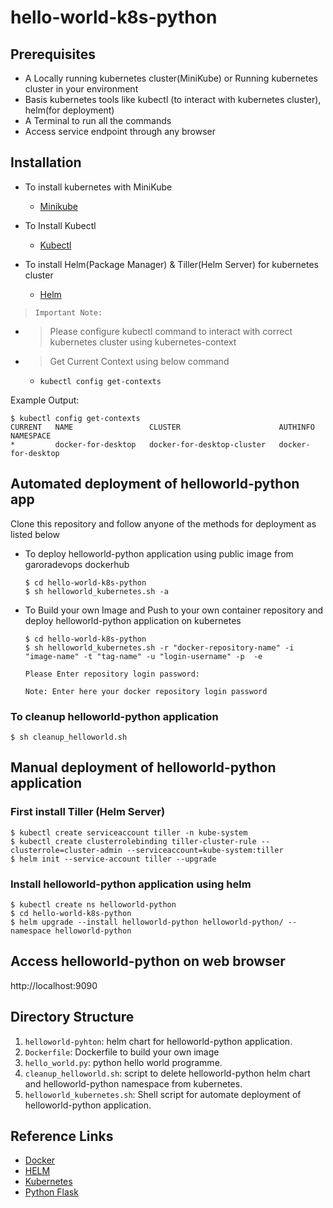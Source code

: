 # hello-world-k8s-python

## Prerequisites

* A Locally running kubernetes cluster(MiniKube) or Running kubernetes cluster in your environment
* Basis kubernetes tools like kubectl (to interact with kubernetes cluster), helm(for deployment)
* A Terminal to run all the commands
* Access service endpoint through any browser

## Installation

* To install kubernetes with MiniKube
  * [Minikube](https://kubernetes.io/docs/setup/learning-environment/minikube/#installation)

* To Install Kubectl
  * [Kubectl](https://kubernetes.io/docs/tasks/tools/install-kubectl/)

* To install Helm(Package Manager) & Tiller(Helm Server) for kubernetes cluster
  * [Helm](https://helm.sh/docs/install/)

> `Important Note:`
- > Please configure kubectl command to interact with correct kubernetes cluster using kubernetes-context
- > Get Current Context using below command
    - `kubectl config get-contexts`

Example Output:
```
$ kubectl config get-contexts
CURRENT   NAME                 CLUSTER                      AUTHINFO             NAMESPACE
*         docker-for-desktop   docker-for-desktop-cluster   docker-for-desktop
```


## Automated deployment of helloworld-python app

Clone this repository and follow anyone of the methods for deployment as listed below

* To deploy helloworld-python application using public image from garoradevops dockerhub
    ```
    $ cd hello-world-k8s-python
    $ sh helloworld_kubernetes.sh -a
    ```

* To Build your own Image and Push to your own container repository and deploy helloworld-python application on kubernetes
  ```
  $ cd hello-world-k8s-python
  $ sh helloworld_kubernetes.sh -r "docker-repository-name" -i "image-name" -t "tag-name" -u "login-username" -p  -e

  Please Enter repository login password:

  Note: Enter here your docker repository login password
  ```

### To cleanup helloworld-python application

```
$ sh cleanup_helloworld.sh
```

## Manual deployment of helloworld-python application

### First install Tiller (Helm Server)

```
$ kubectl create serviceaccount tiller -n kube-system
$ kubectl create clusterrolebinding tiller-cluster-rule --clusterrole=cluster-admin --serviceaccount=kube-system:tiller
$ helm init --service-account tiller --upgrade
```

### Install helloworld-python application using helm

```
$ kubectl create ns helloworld-python
$ cd hello-world-k8s-python
$ helm upgrade --install helloworld-python helloworld-python/ --namespace helloworld-python
```

## Access helloworld-python on web browser
http://localhost:9090


## Directory Structure

1. `helloworld-pyhton`: helm chart for helloworld-python application.
2. `Dockerfile`: Dockerfile to build your own image
3. `hello_world.py`: python hello world programme.
4. `cleanup_helloworld.sh`: script to delete helloworld-python helm chart and helloworld-python namespace from kubernetes.
5. `helloworld_kubernetes.sh`: Shell script for automate deployment of helloworld-python application.

## Reference Links
* [Docker](https://docs.docker.com/)
* [HELM](https://helm.sh/docs/install/)
* [Kubernetes](https://kubernetes.io/docs/home/)
* [Python Flask](http://flask.pocoo.org/docs/1.0/)
